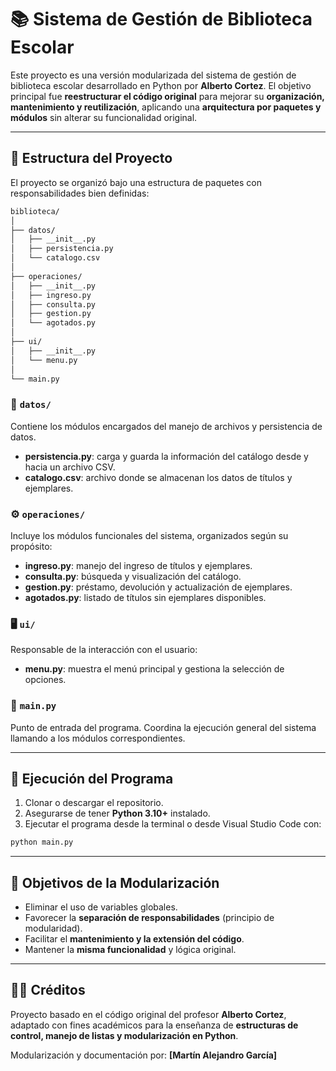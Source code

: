 # 📚 Sistema de Gestión de Biblioteca Escolar

Este proyecto es una versión modularizada del sistema de gestión de biblioteca escolar desarrollado en Python por **Alberto Cortez**.
El objetivo principal fue **reestructurar el código original** para mejorar su **organización, mantenimiento y reutilización**, aplicando una **arquitectura por paquetes y módulos** sin alterar su funcionalidad original.

---

## 🧩 Estructura del Proyecto

El proyecto se organizó bajo una estructura de paquetes con responsabilidades bien definidas:

```markdown
biblioteca/
│
├── datos/
│   ├── __init__.py
│   ├── persistencia.py
│   └── catalogo.csv
│
├── operaciones/
│   ├── __init__.py
│   ├── ingreso.py
│   ├── consulta.py
│   ├── gestion.py
│   └── agotados.py
│
├── ui/
│   ├── __init__.py
│   └── menu.py
│
└── main.py
```

### 📁 `datos/`

Contiene los módulos encargados del manejo de archivos y persistencia de datos.

* **persistencia.py**: carga y guarda la información del catálogo desde y hacia un archivo CSV.
* **catalogo.csv**: archivo donde se almacenan los datos de títulos y ejemplares.

### ⚙️ `operaciones/`

Incluye los módulos funcionales del sistema, organizados según su propósito:

* **ingreso.py**: manejo del ingreso de títulos y ejemplares.
* **consulta.py**: búsqueda y visualización del catálogo.
* **gestion.py**: préstamo, devolución y actualización de ejemplares.
* **agotados.py**: listado de títulos sin ejemplares disponibles.

### 🖥️ `ui/`

Responsable de la interacción con el usuario:

* **menu.py**: muestra el menú principal y gestiona la selección de opciones.

### 🧠 `main.py`

Punto de entrada del programa. Coordina la ejecución general del sistema llamando a los módulos correspondientes.

---

## 🚀 Ejecución del Programa

1. Clonar o descargar el repositorio.
2. Asegurarse de tener **Python 3.10+** instalado.
3. Ejecutar el programa desde la terminal o desde Visual Studio Code con:

```bash
python main.py
```

---

## 🧠 Objetivos de la Modularización

* Eliminar el uso de variables globales.
* Favorecer la **separación de responsabilidades** (principio de modularidad).
* Facilitar el **mantenimiento y la extensión del código**.
* Mantener la **misma funcionalidad** y lógica original.

---

## 👨‍🏫 Créditos

Proyecto basado en el código original del profesor **Alberto Cortez**, adaptado con fines académicos para la enseñanza de **estructuras de control, manejo de listas y modularización en Python**.

Modularización y documentación por: **[Martín Alejandro García]**

